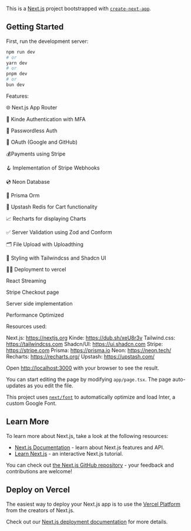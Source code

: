 This is a [Next.js](https://nextjs.org/) project bootstrapped with [`create-next-app`](https://github.com/vercel/next.js/tree/canary/packages/create-next-app).

## Getting Started

First, run the development server:

```bash
npm run dev
# or
yarn dev
# or
pnpm dev
# or
bun dev
```

Features:

🌐 Next.js App Router

🔐 Kinde Authentication with MFA

📧 Passwordless Auth

🔑 OAuth (Google and GitHub)

💰Payments using Stripe

🪝 Implementation of Stripe Webhooks

💿 Neon Database

💨 Prisma Orm

🚀 Upstash Redis for Cart functionality

📈 Recharts for displaying Charts

✅ Server Validation using Zod and Conform

🗂️ File Upload with Uploadthing

🎨 Styling with Tailwindcss and Shadcn UI

😶‍🌫️ Deployment to vercel

React Streaming

Stripe Checkout page

Server side implementation

Performance Optimized

Resources used:

Next.js: https://nextjs.org
Kinde: https://dub.sh/xeU8r3v
Tailwind.css: https://tailwindcss.com
Shadcn/UI: https://ui.shadcn.com
Stripe: https://stripe.com
Prisma: https://prisma.io
Neon: https://neon.tech/
Recharts: https://recharts.org/
Upstash: https://upstash.com/


Open [http://localhost:3000](http://localhost:3000) with your browser to see the result.

You can start editing the page by modifying `app/page.tsx`. The page auto-updates as you edit the file.

This project uses [`next/font`](https://nextjs.org/docs/basic-features/font-optimization) to automatically optimize and load Inter, a custom Google Font.

## Learn More

To learn more about Next.js, take a look at the following resources:

- [Next.js Documentation](https://nextjs.org/docs) - learn about Next.js features and API.
- [Learn Next.js](https://nextjs.org/learn) - an interactive Next.js tutorial.

You can check out [the Next.js GitHub repository](https://github.com/vercel/next.js/) - your feedback and contributions are welcome!

## Deploy on Vercel

The easiest way to deploy your Next.js app is to use the [Vercel Platform](https://vercel.com/new?utm_medium=default-template&filter=next.js&utm_source=create-next-app&utm_campaign=create-next-app-readme) from the creators of Next.js.

Check out our [Next.js deployment documentation](https://nextjs.org/docs/deployment) for more details.
